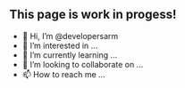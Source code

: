 ## This page is work in progess!

- 👋 Hi, I’m @developersarm
- 👀 I’m interested in ...
- 🌱 I’m currently learning ...
- 💞️ I’m looking to collaborate on ...
- 📫 How to reach me ...

<!---
developersarm/developersarm is a ✨ special ✨ repository because its `README.md` (this file) appears on your GitHub profile.
You can click the Preview link to take a look at your changes.
--->
